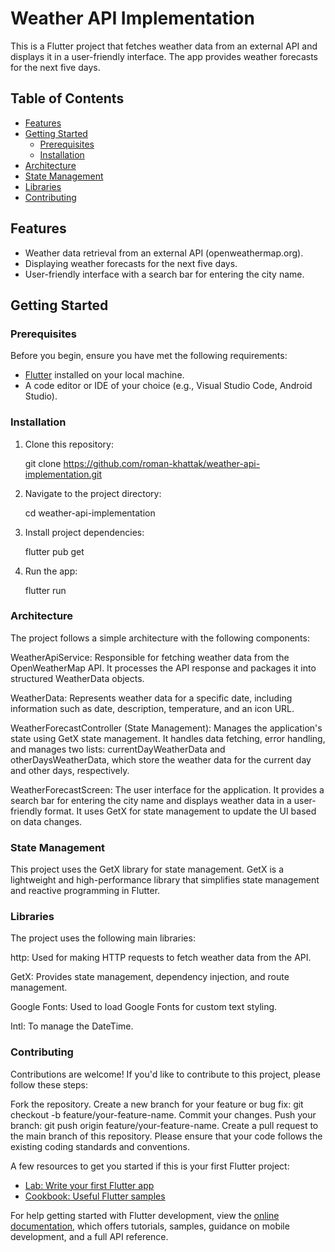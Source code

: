 # Weather API Implementation

This is a Flutter project that fetches weather data from an external API and displays it in a user-friendly interface. The app provides weather forecasts for the next five days.

## Table of Contents

- [Features](#features)
- [Getting Started](#getting-started)
  - [Prerequisites](#prerequisites)
  - [Installation](#installation)
- [Architecture](#architecture)
- [State Management](#state-management)
- [Libraries](#libraries)
- [Contributing](#contributing)

## Features

- Weather data retrieval from an external API (openweathermap.org).
- Displaying weather forecasts for the next five days.
- User-friendly interface with a search bar for entering the city name.

## Getting Started

### Prerequisites

Before you begin, ensure you have met the following requirements:

- [Flutter](https://flutter.dev/) installed on your local machine.
- A code editor or IDE of your choice (e.g., Visual Studio Code, Android Studio).

### Installation

1. Clone this repository:

   git clone https://github.com/roman-khattak/weather-api-implementation.git

2. Navigate to the project directory:

   cd weather-api-implementation

3. Install project dependencies:

   flutter pub get

4. Run the app:

   flutter run

### Architecture
The project follows a simple architecture with the following components:

WeatherApiService: Responsible for fetching weather data from the OpenWeatherMap API. It processes the API response and packages it into structured WeatherData objects.

WeatherData: Represents weather data for a specific date, including information such as date, description, temperature, and an icon URL.

WeatherForecastController (State Management): Manages the application's state using GetX state management. It handles data fetching, error handling, and manages two lists: currentDayWeatherData and otherDaysWeatherData, which store the weather data for the current day and other days, respectively.

WeatherForecastScreen: The user interface for the application. It provides a search bar for entering the city name and displays weather data in a user-friendly format. It uses GetX for state management to update the UI based on data changes.

### State Management
This project uses the GetX library for state management. GetX is a lightweight and high-performance library that simplifies state management and reactive programming in Flutter.

### Libraries
The project uses the following main libraries:

http: Used for making HTTP requests to fetch weather data from the API.

GetX: Provides state management, dependency injection, and route management.

Google Fonts: Used to load Google Fonts for custom text styling.

Intl: To manage the DateTime.

### Contributing
Contributions are welcome! If you'd like to contribute to this project, please follow these steps:

Fork the repository.
Create a new branch for your feature or bug fix: git checkout -b feature/your-feature-name.
Commit your changes.
Push your branch: git push origin feature/your-feature-name.
Create a pull request to the main branch of this repository.
Please ensure that your code follows the existing coding standards and conventions.



A few resources to get you started if this is your first Flutter project:

- [Lab: Write your first Flutter app](https://docs.flutter.dev/get-started/codelab)
- [Cookbook: Useful Flutter samples](https://docs.flutter.dev/cookbook)

For help getting started with Flutter development, view the
[online documentation](https://docs.flutter.dev/), which offers tutorials,
samples, guidance on mobile development, and a full API reference.
